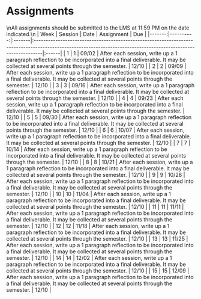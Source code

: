 Assignments
============================

\nAll assignments should be submitted to the LMS at 11:59 PM on the date indicated.\n
|   Week |   Session | Date   | Assignment                                                                                                                                                     | Due   |
|-------:|----------:|:-------|:---------------------------------------------------------------------------------------------------------------------------------------------------------------|:------|
|      1 |         1 | 09/02  | After each session, write up a 1 paragraph reflection to be incorporated into a final deliverable. It may be collected at several points through the semester. | 12/10 |
|      2 |         2 | 09/09  | After each session, write up a 1 paragraph reflection to be incorporated into a final deliverable. It may be collected at several points through the semester. | 12/10 |
|      3 |         3 | 09/16  | After each session, write up a 1 paragraph reflection to be incorporated into a final deliverable. It may be collected at several points through the semester. | 12/10 |
|      4 |         4 | 09/23  | After each session, write up a 1 paragraph reflection to be incorporated into a final deliverable. It may be collected at several points through the semester. | 12/10 |
|      5 |         5 | 09/30  | After each session, write up a 1 paragraph reflection to be incorporated into a final deliverable. It may be collected at several points through the semester. | 12/10 |
|      6 |         6 | 10/07  | After each session, write up a 1 paragraph reflection to be incorporated into a final deliverable. It may be collected at several points through the semester. | 12/10 |
|      7 |         7 | 10/14  | After each session, write up a 1 paragraph reflection to be incorporated into a final deliverable. It may be collected at several points through the semester. | 12/10 |
|      8 |         8 | 10/21  | After each session, write up a 1 paragraph reflection to be incorporated into a final deliverable. It may be collected at several points through the semester. | 12/10 |
|      9 |         9 | 10/28  | After each session, write up a 1 paragraph reflection to be incorporated into a final deliverable. It may be collected at several points through the semester. | 12/10 |
|     10 |        10 | 11/04  | After each session, write up a 1 paragraph reflection to be incorporated into a final deliverable. It may be collected at several points through the semester. | 12/10 |
|     11 |        11 | 11/11  | After each session, write up a 1 paragraph reflection to be incorporated into a final deliverable. It may be collected at several points through the semester. | 12/10 |
|     12 |        12 | 11/18  | After each session, write up a 1 paragraph reflection to be incorporated into a final deliverable. It may be collected at several points through the semester. | 12/10 |
|     13 |        13 | 11/25  | After each session, write up a 1 paragraph reflection to be incorporated into a final deliverable. It may be collected at several points through the semester. | 12/10 |
|     14 |        14 | 12/02  | After each session, write up a 1 paragraph reflection to be incorporated into a final deliverable. It may be collected at several points through the semester. | 12/10 |
|     15 |        15 | 12/09  | After each session, write up a 1 paragraph reflection to be incorporated into a final deliverable. It may be collected at several points through the semester. | 12/10 |